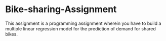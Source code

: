 # Bike-sharing-Assignment
This assignment is a programming assignment wherein you have to build a multiple linear regression model for the prediction of demand for shared bikes.
